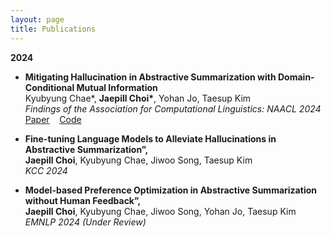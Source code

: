 ```yaml
---
layout: page
title: Publications
---
```


<!-- You can also browse my <a href="https://scholar.google.com/citations?hl=ko&user=jJNFoJUAAAAJ" target="_blank">Google Scholar profile</a>.
<br /> -->

**2024**

- **Mitigating Hallucination in Abstractive Summarization with Domain-Conditional Mutual Information**  
  Kyubyung Chae\*, **Jaepill Choi\***, Yohan Jo, Taesup Kim  
  *Findings of the Association for Computational Linguistics: NAACL 2024*  
  <a href="https://arxiv.org/abs/2404.09480" target="_blank">Paper</a>
  &nbsp;&nbsp;
  <a href="https://github.com/qqplot/dcpmi" target="_blank">Code</a>
  <!-- [Paper](https://arxiv.org/abs/2404.09480){: .btn .btn--primary}
  [Code](https://github.com/qqplot/dcpmi){: .btn .btn--primary} -->

- **Fine-tuning Language Models to Alleviate Hallucinations in Abstractive Summarization”,**  
  **Jaepill Choi**, Kyubyung Chae, Jiwoo Song, Taesup Kim  
  *KCC 2024*  

- **Model-based Preference Optimization in Abstractive Summarization without Human Feedback”,**  
  **Jaepill Choi**, Kyubyung Chae, Jiwoo Song, Yohan Jo, Taesup Kim  
  *EMNLP 2024 (Under Review)*  